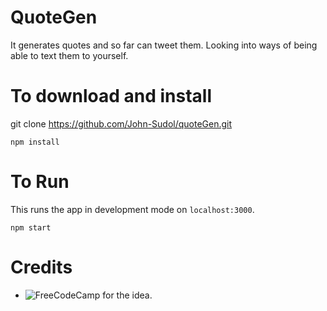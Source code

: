 # QuoteGen
It generates quotes and so far can tweet them. Looking into ways of being able to text them to yourself.

# To download and install
git clone https://github.com/John-Sudol/quoteGen.git

`npm install`

# To Run
This runs the app in development mode on `localhost:3000`.

`npm start`

# Credits 

* ![FreeCodeCamp](https://learn.freecodecamp.org/front-end-libraries/front-end-libraries-projects/build-a-random-quote-machine/) for the idea.




